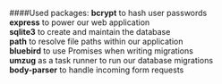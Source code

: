 ####Used packages:
**bcrypt** to hash user passwords  
**express** to power our web application  
**sqlite3** to create and maintain the database  
**path** to resolve file paths within our application  
**bluebird** to use Promises when writing migrations  
**umzug** as a task runner to run our database migrations  
**body-parser** to handle incoming form requests  
